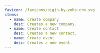 ```yaml
---
favicon: /favicons/bigin-by-zoho-crm.svg
items:
  - name: Create company
    desc: Creates a new company.
  - name: Create contact
    desc: Creates a new contact.
  - name: Create event
    desc: Creates a new event.
---
```


<script setup>
  import CustomListing from '../../components/CustomListing.vue'
</script>

<CustomListing />
